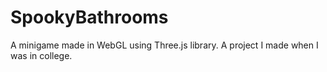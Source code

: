 # SpookyBathrooms
A minigame made in WebGL using Three.js library. A project I made when I was in college.
